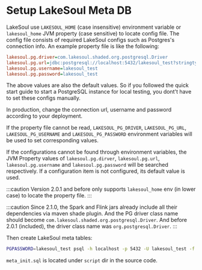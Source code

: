 # Setup LakeSoul Meta DB

<!--
SPDX-FileCopyrightText: 2023 LakeSoul Contributors

SPDX-License-Identifier: Apache-2.0
-->

LakeSoul use `LAKESOUL_HOME` (case insensitive) environment variable or `lakesoul_home` JVM property (case sensitive) to locate config file. The config file consists of required LakeSoul configs such as Postgres's connection info. An example property file is like the following:
```ini
lakesoul.pg.driver=com.lakesoul.shaded.org.postgresql.Driver
lakesoul.pg.url=jdbc:postgresql://localhost:5432/lakesoul_test?stringtype=unspecified
lakesoul.pg.username=lakesoul_test
lakesoul.pg.password=lakesoul_test
```
The above values are also the default values. So if you followed the quick start guide to start a PostgreSQL instance for local testing, you dont't have to set these configs manually.

In production, change the connection url, username and password according to your deployment.

If the property file cannot be read, `LAKESOUL_PG_DRIVER`, `LAKESOUL_PG_URL`, `LAKESOUL_PG_USERNAME` and `LAKESOUL_PG_PASSWORD` environment variables will be used to set corresponding values.

If the configurations cannot be found through environment variables, the JVM Property values of `lakesoul.pg.dirver`, `lakesoul.pg.url`, `lakesoul.pg.username` and `lakesoul.pg.password` will be searched respectively. If a configuration item is not configured, its default value is used.

:::caution
Version 2.0.1 and before only supports `lakesoul_home` env (in lower case) to locate the property file.
:::

:::caution
Since 2.1.0, the Spark and Flink jars already include all their dependencies via maven shade plugin. And the PG driver class name should become `com.lakesoul.shaded.org.postgresql.Driver`. And before 2.0.1 (included), the driver class name was `org.postgresql.Driver`.
:::

Then create LakeSoul meta tables:
```bash
PGPASSWORD=lakesoul_test psql -h localhost -p 5432 -U lakesoul_test -f script/meta_init.sql
```
`meta_init.sql` is located under `script` dir in the source code.